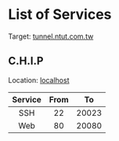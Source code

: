 # List of Services

Target: [tunnel.ntut.com.tw](#)

## C.H.I.P

Location: [localhost](#)

| Service | From |  To   |
| :-----: | :--: | :---: |
|   SSH   |  22  | 20023 |
|   Web   |  80  | 20080 |